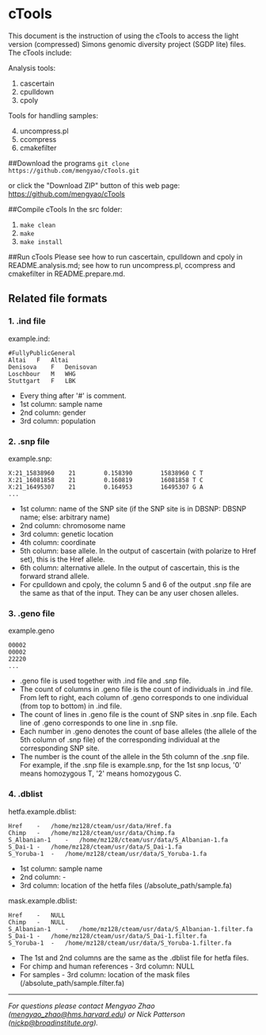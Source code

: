 # cTools

This document is the instruction of using the cTools to access the light
version (compressed) Simons genomic diversity project (SGDP lite) files. The
cTools include:

Analysis tools:

1. cascertain
2. cpulldown
3. cpoly

Tools for handling samples:

<ol start="4">
  <li>uncompress.pl</li>
  <li>ccompress</li>
  <li>cmakefilter</li>
</ol>

##Download the programs
`git clone https://github.com/mengyao/cTools.git`

or click the "Download ZIP" button of this web page:
https://github.com/mengyao/cTools

##Compile cTools
In the src folder:

1. `make clean`
2. `make`
3. `make install`

##Run cTools
Please see how to run cascertain, cpulldown and cpoly in README.analysis.md; see how to run uncompress.pl, ccompress and cmakefilter in README.prepare.md.

## Related file formats
### 1. .ind file
example.ind:
```
#FullyPublicGeneral
Altai   F   Altai
Denisova    F   Denisovan
Loschbour   M   WHG
Stuttgart   F   LBK
```
- Every thing after '#' is comment.
- 1st column: sample name
- 2nd column: gender
- 3rd column: population

### 2. .snp file
example.snp:
```
X:21_15838960    21        0.158390        15838960 C T
X:21_16081858    21        0.160819        16081858 T C
X:21_16495307    21        0.164953        16495307 G A
...
```
- 1st column: name of the SNP site (if the SNP site is in DBSNP: DBSNP name; else: arbitrary name)
- 2nd column: chromosome name
- 3rd column: genetic location
- 4th column: coordinate
- 5th column: base allele. In the output of cascertain (with polarize to Href set), this is the Href allele.
- 6th column: alternative allele. In the output of cascertain, this is the forward strand allele.
- For cpulldown and cpoly, the column 5 and 6 of the output .snp file are the same as that of the input. They can be any user chosen alleles.

### 3. .geno file
example.geno
```
00002
00002
22220
...
```
- .geno file is used together with .ind file and .snp file.
- The count of columns in .geno file is the count of individuals in .ind file. From left to right, each column of .geno corresponds to one individual (from top to bottom) in .ind file.
- The count of lines in .geno file is the count of SNP sites in .snp file. Each line of .geno corresponds to one line in .snp file.
- Each number in .geno denotes the count of base alleles (the allele of the 5th column of .snp file) of the corresponding individual at the corresponding SNP site.
- The number is the count of the allele in the 5th column of the .snp file. For example, if the .snp file is example.snp, for the 1st snp locus, '0' means homozygous T, '2' means homozygous C.

### 4. .dblist

hetfa.example.dblist:
```
Href    -   /home/mz128/cteam/usr/data/Href.fa
Chimp   -   /home/mz128/cteam/usr/data/Chimp.fa
S_Albanian-1    -   /home/mz128/cteam/usr/data/S_Albanian-1.fa
S_Dai-1 -   /home/mz128/cteam/usr/data/S_Dai-1.fa
S_Yoruba-1  -   /home/mz128/cteam/usr/data/S_Yoruba-1.fa
```
- 1st column: sample name
- 2nd column: -
- 3rd column: location of the hetfa files (/absolute_path/sample.fa)

mask.example.dblist:
```
Href    -   NULL
Chimp   -   NULL
S_Albanian-1    -   /home/mz128/cteam/usr/data/S_Albanian-1.filter.fa
S_Dai-1 -   /home/mz128/cteam/usr/data/S_Dai-1.filter.fa
S_Yoruba-1  -   /home/mz128/cteam/usr/data/S_Yoruba-1.filter.fa
```
- The 1st and 2nd columns are the same as the .dblist file for hetfa files.
- For chimp and human references - 3rd column: NULL
- For samples - 3rd column: location of the mask files (/absolute_path/sample.filter.fa)


----------------------------------------
*For questions please contact Mengyao Zhao (mengyao_zhao@hms.harvard.edu) or Nick Patterson (nickp@broadinstitute.org).*

<!--
Written by Nick on 6/15/14
Revised by Mengyao Zhao
Last revision: 10/22/15
-->
